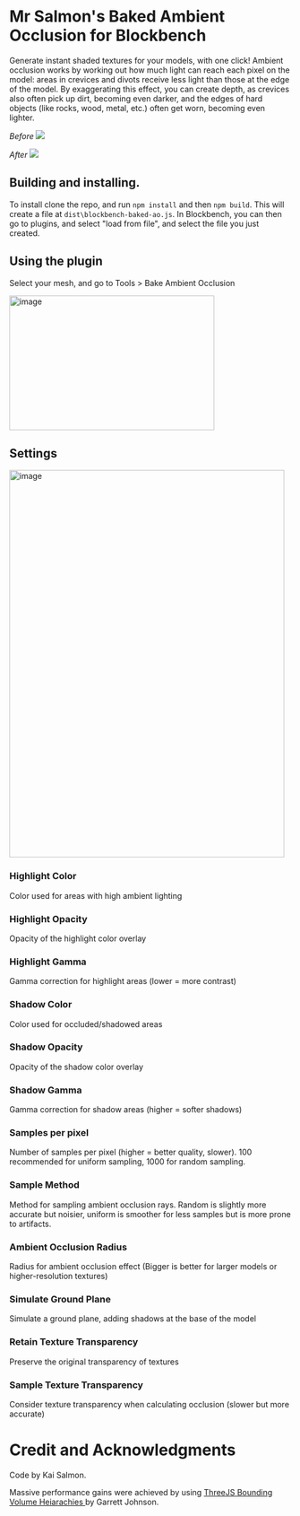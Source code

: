 # Mr Salmon's Baked Ambient Occlusion for Blockbench

Generate instant shaded textures for your models, with one click! Ambient occlusion works by working out how much light can reach each pixel on the model: areas in crevices and divots receive less light than those at the edge of the model. By exaggerating this effect, you can create depth, as crevices also often pick up dirt, becoming even darker, and the edges of hard objects (like rocks, wood, metal, etc.) often get worn, becoming even lighter.

*Before*
![](https://github.com/kaisalmon/MrsSalmonsBlockbenchBakedAmbientOcclusion/blob/main/examples/BenchFlat.gif)

*After*
![](https://github.com/kaisalmon/MrsSalmonsBlockbenchBakedAmbientOcclusion/blob/main/examples/Bench.gif)

## Building and installing.

To install clone the repo, and run `npm install` and then `npm build`. This will create a file at `dist\blockbench-baked-ao.js`. In Blockbench, you can then go to plugins, and select "load from file", and select the file you just created.

## Using the plugin

Select your mesh, and go to Tools > Bake Ambient Occlusion

<img width="366" height="240" alt="image" src="https://github.com/user-attachments/assets/d43d35cb-b9e1-41ef-afa6-dbd9d960bd8e" />


## Settings
<img width="491" height="691" alt="image" src="https://github.com/user-attachments/assets/ba7175f1-db3d-4819-8847-5563d741502b" />

### **Highlight Color**
Color used for areas with high ambient lighting

### **Highlight Opacity** 
Opacity of the highlight color overlay

### **Highlight Gamma**
Gamma correction for highlight areas (lower = more contrast)

### **Shadow Color**
Color used for occluded/shadowed areas

### **Shadow Opacity**
Opacity of the shadow color overlay

### **Shadow Gamma**
Gamma correction for shadow areas (higher = softer shadows)

### **Samples per pixel**
Number of samples per pixel (higher = better quality, slower). 100 recommended for uniform sampling, 1000 for random sampling.

### **Sample Method**
Method for sampling ambient occlusion rays. Random is slightly more accurate but noisier, uniform is smoother for less samples but is more prone to artifacts.

### **Ambient Occlusion Radius**
Radius for ambient occlusion effect (Bigger is better for larger models or higher-resolution textures)

### **Simulate Ground Plane**
Simulate a ground plane, adding shadows at the base of the model

### **Retain Texture Transparency**
Preserve the original transparency of textures

### **Sample Texture Transparency**
Consider texture transparency when calculating occlusion (slower but more accurate)

# Credit and Acknowledgments

Code by Kai Salmon.

Massive performance gains were achieved by using [ThreeJS Bounding Volume Heiarachies 
](https://github.com/gkjohnson/three-mesh-bvh) by Garrett Johnson. 

